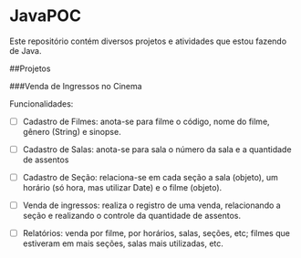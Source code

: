 # JavaPOC

Este repositório contém diversos projetos e atividades que estou fazendo de Java.


##Projetos


###Venda de Ingressos no Cinema

Funcionalidades:

- [ ] Cadastro de Filmes: anota-se para filme o código, nome do filme, gênero (String) e sinopse.

- [ ] Cadastro de Salas: anota-se para sala o número da sala e a quantidade de assentos

- [ ] Cadastro de Seção: relaciona-se em cada seção a sala (objeto), um horário (só hora, mas utilizar Date) e o filme (objeto).

- [ ] Venda de ingressos: realiza o registro de uma venda, relacionando a seção e realizando o controle da quantidade de assentos.

- [ ] Relatórios: venda por filme, por horários, salas, seções, etc; filmes que estiveram em mais seções, salas mais utilizadas, etc.

